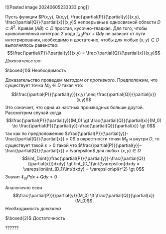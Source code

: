 ![[Pasted image 20240605233333.png]]

Пусть функции $P(x,y), Q(x,y), \frac{\partial{P}}{\partial{y}}(x,y), \frac{\partial{Q}}{\partial{x}}(x,y)$ непрерывны в односвязной области $D \subset R^2$. Кривая $(AB) \subset D$  простая, кусочно-гладкая. Для того, чтобы криволинейный интеграл 2 рода $\int_{AB}{Pdx + Qdy}$ не зависит от пути интегрирования, необходимо и достаточно, чтобы для любых $(x,y) \in D$ выполнялось равенство: $$\frac{\partial{P}}{\partial{y}}(x,y) = \frac{\partial{Q}}{\partial{x}}(x,y)$$*Доказательство*:

$\boxed{1}$ Необходимость

Доказательство проведем *методом от противного*. Предположим, что существует точка $M_0 \in D$ такая что: $$\frac{\partial{P}}{\partial{y}}(x,y) \neq \frac{\partial{Q}}{\partial{x}}(x,y)$$Это означает, что одна из частных производных больше другой. Рассмотрим случай когда $$\frac{\partial{P}}{\partial{y}}(M_0) \gt \frac{\partial{Q}}{\partial{x}}(M_0) \to \frac{\partial{P}}{\partial{y}}-\frac{\partial{Q}}{\partial{x}} \gt 0$$так как по предположению $\frac{\partial{P}}{\partial{y}}-\frac{\partial{Q}}{\partial{x}} > 0$ в окрестности точки $M_0$ и внутри $D$, то существует такой $\varepsilon \gt 0$  такой что $\frac{\partial{P}}{\partial{y}}-\frac{\partial{Q}}{\partial{x}} > \varepsilon$ для любых $(x, y) \in D$  
$$\int_D\int{(\frac{\partial{P}}{\partial{y}}-\frac{\partial{Q}}{\partial{x}})dxdy} \gt \int_{D_1}\int{\varepsilon}dxdy = \varepsilon\int_{D_1}\int{dxdy} = \varepsilon\pi{r^2} \gt 0$$
Значит $\oint_{(l)}{Pdx + Qdy} \gt 0$ 

Аналогично если $$\frac{\partial{P}}{\partial{y}}(M_0) \lt \frac{\partial{Q}}{\partial{x}}(M_0)$$*Необходимость доказана* 

$\boxed{2}$ Достаточность

??????